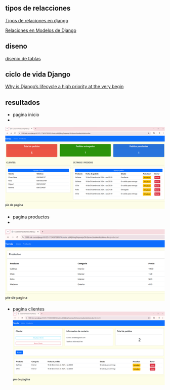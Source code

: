 ## tipos de relacciones

[Tipos de relaciones en django](https://www.scaler.com/topics/django/relationships-in-django-models/)

[Relaciones en Modelos de Django](https://www.urianviera.com/django/relaciones-en-modelos-de-django)


## diseno
[disenio de tablas](https://www.dbdesigner.net/)



## ciclo de vida Django
[Why is Django’s lifecycle a high priority at the very begin](https://awstip.com/why-is-djangos-lifecycle-a-high-priority-at-the-very-begin-part-1-ecc427e848c5)


## resultados
- pagina inicio
- 
![Pagina inicio](image-1.png)
- pagina productos
-
![pagina producto](image-2.png)
- pagina clientes
![pagina clientes](image-3.png)